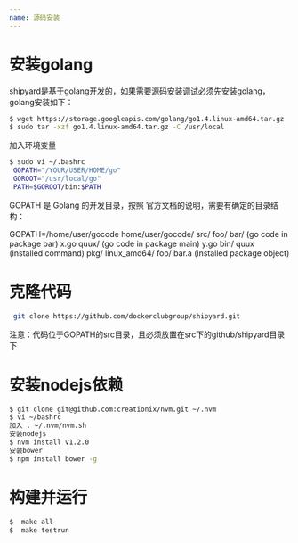 ```yaml
---
name: 源码安装
---
```


# 安装golang

shipyard是基于golang开发的，如果需要源码安装调试必须先安装golang，golang安装如下：


```sh
$ wget https://storage.googleapis.com/golang/go1.4.linux-amd64.tar.gz
$ sudo tar -xzf go1.4.linux-amd64.tar.gz -C /usr/local
```
加入环境变量
```sh
$ sudo vi ~/.bashrc
 GOPATH="/YOUR/USER/HOME/go"
 GOROOT="/usr/local/go"
 PATH=$GOROOT/bin:$PATH
```
GOPATH 是 Golang 的开发目录，按照 官方文档的说明，需要有确定的目录结构：

GOPATH=/home/user/gocode
home/user/gocode/
    src/
        foo/
            bar/               (go code in package bar)
                x.go
            quux/              (go code in package main)
                y.go
    bin/
        quux                   (installed command)
    pkg/
        linux_amd64/
            foo/
                bar.a          (installed package object)
                
# 克隆代码
```sh
 git clone https://github.com/dockerclubgroup/shipyard.git 
```

注意：代码位于GOPATH的src目录，且必须放置在src下的github/shipyard目录下

# 安装nodejs依赖
```sh
$ git clone git@github.com:creationix/nvm.git ~/.nvm
$ vi ~/bashrc
加入 . ~/.nvm/nvm.sh
安装nodejs
$ nvm install v1.2.0
安装bower
$ npm install bower -g
```

# 构建并运行
```sh
$  make all
$  make testrun
```